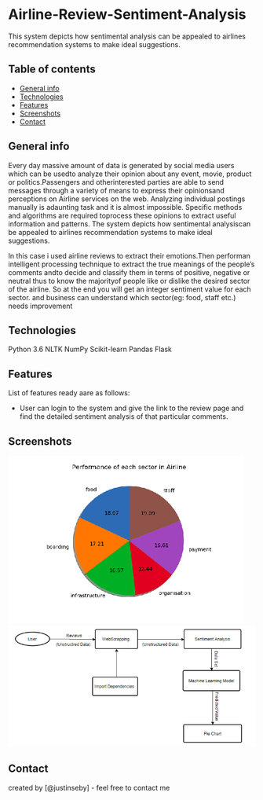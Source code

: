 # Airline-Review-Sentiment-Analysis
This system depicts how sentimental analysis can be appealed to airlines recommendation systems to make ideal suggestions.



## Table of contents
* [General info](#general-info)
* [Technologies](#technologies)
* [Features](#features)
* [Screenshots](#screenshots)
* [Contact](#contact)


## General info
Every  day  massive  amount  of  data  is  generated  by  social  media  users  which  can  be  usedto  analyze  their  opinion  about  any  event,  movie,  product  or  politics.Passengers  and  otherinterested parties are able to send messages through a variety of means to express their opinionsand perceptions on Airline services on the web.  Analyzing individual postings manually is adaunting task and it is almost impossible.  Specific methods and algorithms are required toprocess these opinions to extract useful information and patterns. The system depicts how sentimental analysiscan be appealed to airlines recommendation systems to make ideal suggestions.

In this case i used airline reviews to extract their emotions.Then performan intelligent processing technique to extract the true meanings of the people’s comments andto decide and classify them in terms of positive, negative or neutral thus to know the majorityof people like or dislike the desired sector of the airline. So at the end you will get an integer sentiment value for each sector. and business can understand which sector(eg: food, staff etc.) needs improvement



## Technologies
 Python 3.6
 NLTK
 NumPy
 Scikit-learn
 Pandas 
 Flask

  ## Features
List of features ready aare as follows:
* User can login to the system and give the link to the  review page and find the detailed sentiment analysis of that particular comments.


## Screenshots
![Example screenshot](./op.png)
![Example screenshot](./s.png)

## Contact
created by [@justinseby] - feel free to contact me

